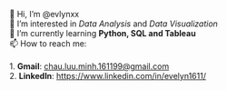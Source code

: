 👋 Hi, I’m @evlynxx<br/>
👀 I’m interested in *Data Analysis* and *Data Visualization*<br/>
🌱 I’m currently learning **Python, SQL and Tableau**<br/>
📫 How to reach me:<br/>
	<br/><t/>1. **Gmail**: chau.luu.minh.161199@gmail.com
	<br/><t/>2. **LinkedIn**: https://www.linkedin.com/in/evelyn1611/

<!---
evlynxx/evlynxx is a ✨ special ✨ repository because its `README.md` (this file) appears on your GitHub profile.
You can click the Preview link to take a look at your changes.
--->

